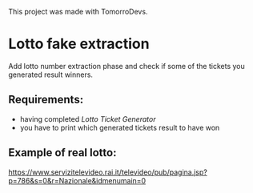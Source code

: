 This project was made with TomorroDevs.
# Lotto fake extraction

Add lotto number extraction phase and check if some of the tickets you generated result winners.

Requirements:
----------------
- having completed *Lotto Ticket Generator*
- you have to print which generated tickets result to have won

Example of real lotto:
-------------------
https://www.servizitelevideo.rai.it/televideo/pub/pagina.jsp?p=786&s=0&r=Nazionale&idmenumain=0